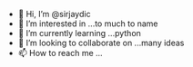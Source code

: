 - 👋 Hi, I’m @sirjaydic
- 👀 I’m interested in ...to much to name
- 🌱 I’m currently learning ...python
- 💞️ I’m looking to collaborate on ...many ideas
- 📫 How to reach me ...

<!---
sirjaydic/sirjaydic is a ✨ special ✨ repository because its `README.md` (this file) appears on your GitHub profile.
You can click the Preview link to take a look at your changes.
--->
